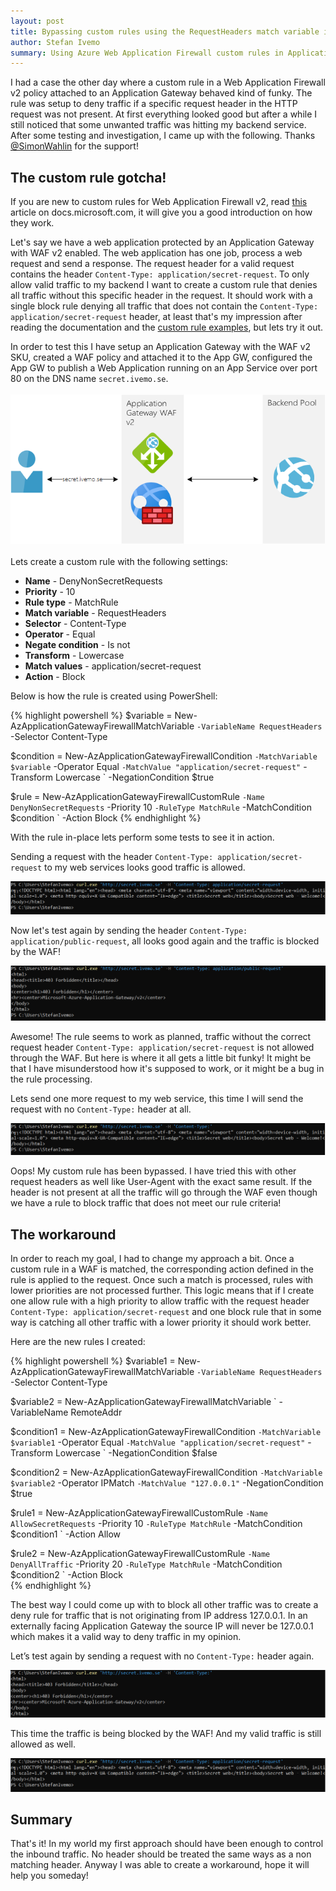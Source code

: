 ```yaml
---
layout: post
title: Bypassing custom rules using the RequestHeaders match variable in WAF v2
author: Stefan Ivemo
summary: Using Azure Web Application Firewall custom rules in Application Gateway to verify request headers.
---
```


I had a case the other day where a custom rule in a Web Application Firewall v2 policy attached to an Application Gateway behaved kind of funky. The rule was setup to deny traffic if a specific request header in the HTTP request was not present. At first everything looked good but after a while I still noticed that some unwanted traffic was hitting my backend service. After some testing and investigation, I came up with the following. Thanks [@SimonWahlin](https://twitter.com/SimonWahlin) for the support!


The custom rule gotcha!
-----
If you are new to custom rules for Web Application Firewall v2, read [this](https://docs.microsoft.com/en-us/azure/web-application-firewall/ag/custom-waf-rules-overview) article on docs.microsoft.com, it will give you a good introduction on how they work.  


Let's say we have a web application protected by an Application Gateway with WAF v2 enabled. The web application has one job, process a web request and send a response. The request header for a valid request contains the header `Content-Type: application/secret-request`. To only allow valid traffic to my backend I want to create a custom rule that denies all traffic without this specific header in the request. It should work with a single block rule denying all traffic that does not contain the `Content-Type: application/secret-request` header, at least that's my impression after reading the documentation and the [custom rule examples](https://docs.microsoft.com/en-us/azure/web-application-firewall/ag/create-custom-waf-rules), but lets try it out.  

In order to test this I have setup an Application Gateway with the WAF v2 SKU, created a WAF policy and attached it to the App GW, configured the App GW to publish a Web Application running on an App Service over port 80 on the DNS name `secret.ivemo.se`.  
<br/>
<img src="https://github.com/StefanIvemo/stefanivemo.github.io/blob/master/images/waf-gotcha/appgw-overview.png?raw=true">
<br/><br/>
Lets create a custom rule with the following settings:

- **Name** - DenyNonSecretRequests
- **Priority** - 10
- **Rule type** - MatchRule
- **Match variable** - RequestHeaders
- **Selector** - Content-Type
- **Operator** - Equal
- **Negate condition** - Is not
- **Transform** - Lowercase
- **Match values** - application/secret-request
- **Action** - Block

Below is how the rule is created using PowerShell:

{% highlight powershell %}
 $variable = New-AzApplicationGatewayFirewallMatchVariable `
   -VariableName RequestHeaders `
   -Selector Content-Type

$condition = New-AzApplicationGatewayFirewallCondition `
   -MatchVariable $variable `
   -Operator Equal `
   -MatchValue "application/secret-request" `
   -Transform Lowercase `
   -NegationCondition $true

$rule = New-AzApplicationGatewayFirewallCustomRule `
   -Name DenyNonSecretRequests `
   -Priority 10 `
   -RuleType MatchRule `
   -MatchCondition $condition `
   -Action Block
{% endhighlight %}


With the rule in-place lets perform some tests to see it in action. 

Sending a request with the header `Content-Type: application/secret-request` to my web services looks good traffic is allowed. 

<img src="https://github.com/StefanIvemo/stefanivemo.github.io/blob/master/images/waf-gotcha/1CurlCorrectHeader.PNG?raw=true">


Now let's test again by sending the header `Content-Type: application/public-request`, all looks good again and the traffic is blocked by the WAF!
 
<img src="https://github.com/StefanIvemo/stefanivemo.github.io/blob/master/images/waf-gotcha/2CurlWrongHeader.PNG?raw=true">

Awesome! The rule seems to work as planned, traffic without the correct request header `Content-Type: application/secret-request` is not allowed through the WAF. But here is where it all gets a little bit funky! It might be that I have misunderstood how it's supposed to work, or it might be a bug in the rule processing.  

Lets send one more request to my web service, this time I will send the request with no `Content-Type:` header at all.

<img src="https://github.com/StefanIvemo/stefanivemo.github.io/blob/master/images/waf-gotcha/3CurlNoHeader.PNG?raw=true">


Oops! My custom rule has been bypassed. I have tried this with other request headers as well like User-Agent with the exact same result. If the header is not present at all the traffic will go through the WAF even though we have a rule to block traffic that does not meet our rule criteria!

The workaround
-----

In order to reach my goal, I had to change my approach a bit. Once a custom rule in a WAF is matched, the corresponding action defined in the rule is applied to the request. Once such a match is processed, rules with lower priorities are not processed further. This logic means that if I create one allow rule with a high priority to allow traffic with the request header `Content-Type: application/secret-request` and one block rule that in some way is catching all other traffic with a lower priority it should work better.  

Here are the new rules I created:

{% highlight powershell %}
$variable1 = New-AzApplicationGatewayFirewallMatchVariable `
   -VariableName RequestHeaders `
   -Selector Content-Type

$variable2 = New-AzApplicationGatewayFirewallMatchVariable `
   -VariableName RemoteAddr
 
$condition1 = New-AzApplicationGatewayFirewallCondition `
   -MatchVariable $variable1 `
   -Operator Equal `
   -MatchValue "application/secret-request" `
   -Transform Lowercase `
   -NegationCondition $false

$condition2 = New-AzApplicationGatewayFirewallCondition `
   -MatchVariable $variable2 `
   -Operator IPMatch `
   -MatchValue "127.0.0.1" `
   -NegationCondition $true

$rule1 = New-AzApplicationGatewayFirewallCustomRule `
   -Name AllowSecretRequests `
   -Priority 10 `
   -RuleType MatchRule `
   -MatchCondition $condition1 `
   -Action Allow
   
$rule2 = New-AzApplicationGatewayFirewallCustomRule `
   -Name DenyAllTraffic `
   -Priority 20 `
   -RuleType MatchRule `
   -MatchCondition $condition2 `
   -Action Block   
{% endhighlight %}


The best way I could come up with to block all other traffic was to create a deny rule for traffic that is not originating from IP address 127.0.0.1. In an externally facing Application Gateway the source IP will never be 127.0.0.1 which makes it a valid way to deny traffic in my opinion. 

Let’s test again by sending a request with no `Content-Type:` header again.

<img src="https://github.com/StefanIvemo/stefanivemo.github.io/blob/master/images/waf-gotcha/4CurlNoHeaderBlocked.PNG?raw=true">

This time the traffic is being blocked by the WAF! And my valid traffic is still allowed as well.

<img src="https://github.com/StefanIvemo/stefanivemo.github.io/blob/master/images/waf-gotcha/1CurlCorrectHeader.PNG?raw=true">


Summary
-----
That's it! In my world my first approach should have been enough to control the inbound traffic. No header should be treated the same ways as a non matching header. Anyway I was able to create a workaround, hope it will help you someday!



<script src="https://utteranc.es/client.js"
        repo="StefanIvemo/stefanivemo.github.io"
        issue-term="pathname"
        label="Comment"
        theme="github-light"
        crossorigin="anonymous"
        async>
</script>

<script async defer src="https://buttons.github.io/buttons.js"></script>